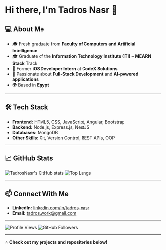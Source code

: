 # Hi there, I'm Tadros Nasr 👋

## 💻 About Me
- 🎓 Fresh graduate from **Faculty of Computers and Artificial Intelligence**  
- 🎓 Graduate of the **Information Technology Institute (ITI)** – **MEARN Stack** Track  
- 💼 Former **iOS Developer Intern** at **CodeX Solutions**  
- 🚀 Passionate about **Full-Stack Development** and **AI-powered applications**  
- 🌍 Based in **Egypt**  

---

## 🛠 Tech Stack
- **Frontend:** HTML5, CSS, JavaScript, Angular, Bootstrap  
- **Backend:** Node.js, Express.js, NestJS  
- **Databases:** MongoDB  
- **Other Skills:** Git, Version Control, REST APIs, OOP  

---

## 📈 GitHub Stats
![TadrosNasr's GitHub stats](https://github-readme-stats.vercel.app/api?username=TadrosNasr&show_icons=true&theme=radical)
![Top Langs](https://github-readme-stats.vercel.app/api/top-langs/?username=TadrosNasr&layout=compact&theme=radical)

---

## 📫 Connect With Me
- **LinkedIn:** [linkedin.com/in/tadros-nasr](https://linkedin.com/in/tadros-nasr)  
- **Email:** tadros.work@gmail.com  

---

![Profile Views](https://komarev.com/ghpvc/?username=TadrosNasr&color=blue)
![GitHub Followers](https://img.shields.io/github/followers/TadrosNasr?label=Follow&style=social)

---

⭐ **Check out my projects and repositories below!**


